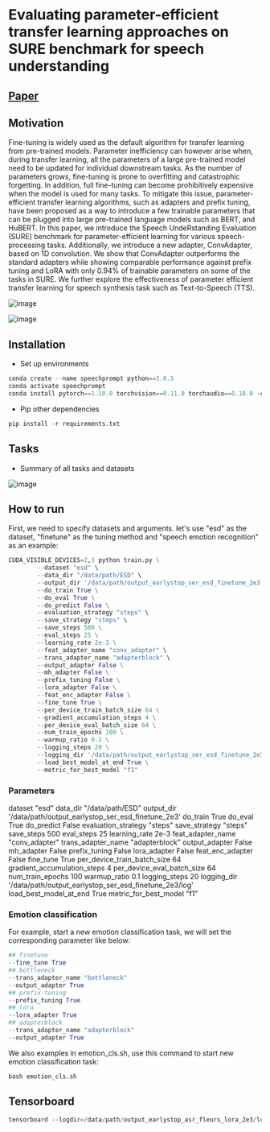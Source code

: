 # Evaluating parameter-efficient transfer learning approaches on SURE benchmark for speech understanding

## [Paper](https://arxiv.org/pdf/2303.03267.pdf)

## Motivation

Fine-tuning is widely used as the default algorithm for transfer learning from pre-trained models. Parameter inefficiency can however arise when, during transfer learning, all the parameters of a large pre-trained model need to be updated for individual downstream tasks. As the number of parameters grows, fine-tuning is prone to overfitting and catastrophic forgetting. In addition, full fine-tuning can become prohibitively expensive when the model is used for many tasks. To mitigate this issue, parameter-efficient transfer learning algorithms, such as adapters and prefix tuning, have been proposed as a way to introduce a few trainable parameters that can be plugged into large pre-trained language models such as BERT, and HuBERT. In this paper, we introduce the Speech UndeRstanding Evaluation (SURE) benchmark for parameter-efficient learning for various speech-processing tasks. Additionally, we introduce a new adapter, ConvAdapter, based on 1D convolution. We show that ConvAdapter outperforms the standard adapters while showing comparable performance against prefix tuning and LoRA with only 0.94% of trainable parameters on some of the tasks in SURE. We further explore the effectiveness of parameter efficient transfer learning for speech synthesis task such as Text-to-Speech (TTS).

![image](https://user-images.githubusercontent.com/35062414/221511052-a6f4c44a-f779-4fca-9142-6ea10254b764.png)

![image](https://user-images.githubusercontent.com/35062414/221511119-27c65410-3086-4509-8927-1ce43efc13af.png)

## Installation
* Set up environments
```python
conda create --name speechprompt python==3.8.5
conda activate speechprompt
conda install pytorch==1.10.0 torchvision==0.11.0 torchaudio==0.10.0 -c pytorch
```
* Pip other dependencies
```python
pip install -r requirements.txt
```

## Tasks

* Summary of all tasks and datasets

![image](https://user-images.githubusercontent.com/35062414/221520253-3fba52bf-ff2f-4a2a-8199-be75d4de3989.png)


## How to run
First, we need to specify datasets and arguments. let's use "esd" as the dataset, "finetune" as the tuning method and "speech emotion recognition" as an example:

```python
CUDA_VISIBLE_DEVICES=2,3 python train.py \
		--dataset "esd" \
		--data_dir "/data/path/ESD" \
		--output_dir '/data/path/output_earlystop_ser_esd_finetune_2e3' \
		--do_train True \
		--do_eval True \
		--do_predict False \
		--evaluation_strategy "steps" \
		--save_strategy "steps" \
		--save_steps 500 \
		--eval_steps 25 \
		--learning_rate 2e-3 \
		--feat_adapter_name "conv_adapter" \
		--trans_adapter_name "adapterblock" \
		--output_adapter False \
		--mh_adapter False \
		--prefix_tuning False \
		--lora_adapter False \
		--feat_enc_adapter False \
		--fine_tune True \
		--per_device_train_batch_size 64 \
		--gradient_accumulation_steps 4 \
		--per_device_eval_batch_size 64 \
		--num_train_epochs 100 \
		--warmup_ratio 0.1 \
		--logging_steps 20 \
		--logging_dir '/data/path/output_earlystop_ser_esd_finetune_2e3/log' \
		--load_best_model_at_end True \
		--metric_for_best_model "f1" 
```

### Parameters

dataset "esd" 
data_dir "/data/path/ESD" 
output_dir '/data/path/output_earlystop_ser_esd_finetune_2e3' 
do_train True 
do_eval True 
do_predict False 
evaluation_strategy "steps" 
save_strategy "steps" 
save_steps 500 
eval_steps 25 
learning_rate 2e-3 
feat_adapter_name "conv_adapter" 
trans_adapter_name "adapterblock" 
output_adapter False 
mh_adapter False 
prefix_tuning False 
lora_adapter False 
feat_enc_adapter False 
fine_tune True 
per_device_train_batch_size 64 
gradient_accumulation_steps 4 
per_device_eval_batch_size 64 
num_train_epochs 100 
warmup_ratio 0.1 
logging_steps 20 
logging_dir '/data/path/output_earlystop_ser_esd_finetune_2e3/log' 
load_best_model_at_end True 
metric_for_best_model "f1" 

### Emotion classification
For example, start a new emotion classification task, we will set the corresponding parameter like below:
```python
## finetune
--fine_tune True
## bottleneck
--trans_adapter_name "bottleneck"
--output_adapter True
## prefix-tuning
--prefix_tuning True
## lora
--lora_adapter True
## adapterblock
--trans_adapter_name "adapterblock"
--output_adapter True
```

We also examples in emotion_cls.sh, use this command to start new emotion classification task:
```python
bash emotion_cls.sh
```


## Tensorboard
```python
tensorboard --logdir=/data/path/output_earlystop_asr_fleurs_lora_2e3/log --bind_all
```
